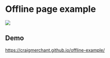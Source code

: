 # Offline page example

![](https://craigmerchant.github.io/offline-example/screenshare.gif)

## Demo

https://craigmerchant.github.io/offline-example/

